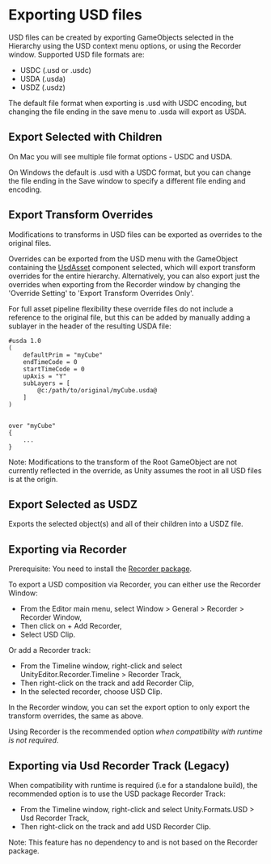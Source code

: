 # Exporting USD files

USD files can be created by exporting GameObjects selected in the Hierarchy using the USD context menu options, or using the Recorder window. Supported USD file formats are:

* USDC (.usd or .usdc)
* USDA (.usda)
* USDZ (.usdz)

The default file format when exporting is .usd with USDC encoding, but changing the file ending in the save menu to .usda will export as USDA.

## Export Selected with Children

On Mac you will see multiple file format options - USDC and USDA.

On Windows the default is .usd with a USDC format, but you can change the file ending in the Save window to specify a different file ending and encoding.


## Export Transform Overrides

Modifications to transforms in USD files can be exported as overrides to the original files. 

Overrides can be exported from the USD menu with the GameObject containing the [UsdAsset](package/com.unity.formats.usd/Documentation~/USD-in-the-Editor.md#USD-Asset) component selected, which will export transform overrides for the entire hierarchy. Alternatively, you can also export just the overrides when exporting from the Recorder window by changing the 'Override Setting' to 'Export Transform Overrides Only'.


For full asset pipeline flexibility these override files do not include a reference to the original file, but this can be added by manually adding a sublayer in the header of the resulting USDA file:


```
#usda 1.0
(
    defaultPrim = "myCube"
    endTimeCode = 0
    startTimeCode = 0
    upAxis = "Y"
    subLayers = [
        @c:/path/to/original/myCube.usda@
    ]
)


over "myCube"
{
    ...
}
```


Note: Modifications to the transform of the Root GameObject are not currently reflected in the override, as Unity assumes the root in all USD files is at the origin.

## Export Selected as USDZ
Exports the selected object(s) and all of their children into a USDZ file.


## Exporting via Recorder
Prerequisite: You need to install the [Recorder package](https://docs.unity3d.com/Packages/com.unity.recorder@latest/index.html).

To export a USD composition via Recorder, you can either use the Recorder Window:
* From the Editor main menu, select Window > General > Recorder > Recorder Window,
* Then click on + Add Recorder,
* Select USD Clip.

Or add a Recorder track:

* From the Timeline window, right-click and select UnityEditor.Recorder.Timeline > Recorder Track,
* Then right-click on the track and add Recorder Clip,
* In the selected recorder, choose USD Clip.

In the Recorder window, you can set the export option to only export the transform overrides, the same as above.

Using Recorder is the recommended option *when compatibility with runtime is not required*.

## Exporting via Usd Recorder Track (Legacy)
When compatibility with runtime is required (i.e for a standalone build), the recommended option is to use the USD package Recorder Track:
* From the Timeline window, right-click and select Unity.Formats.USD > Usd Recorder Track,
* Then right-click on the track and add USD Recorder Clip.

Note: This feature has no dependency to and is not based on the Recorder package.
